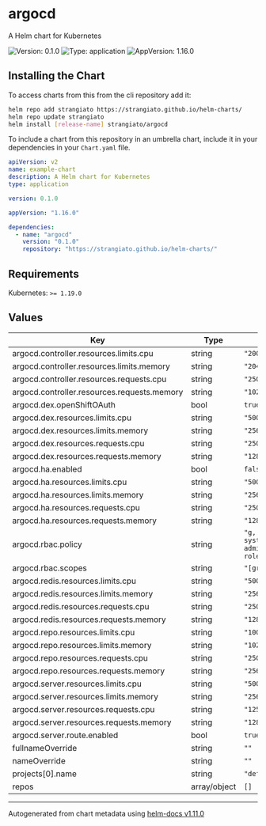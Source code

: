 # argocd

A Helm chart for Kubernetes

![Version: 0.1.0](https://img.shields.io/badge/Version-0.1.0-informational?style=flat-square) ![Type: application](https://img.shields.io/badge/Type-application-informational?style=flat-square) ![AppVersion: 1.16.0](https://img.shields.io/badge/AppVersion-1.16.0-informational?style=flat-square)

## Installing the Chart

To access charts from this from the cli repository add it:

```sh
helm repo add strangiato https://strangiato.github.io/helm-charts/
helm repo update strangiato
helm install [release-name] strangiato/argocd
```

To include a chart from this repository in an umbrella chart, include it in your dependencies in your `Chart.yaml` file.

```yaml
apiVersion: v2
name: example-chart
description: A Helm chart for Kubernetes
type: application

version: 0.1.0

appVersion: "1.16.0"

dependencies:
  - name: "argocd"
    version: "0.1.0"
    repository: "https://strangiato.github.io/helm-charts/"
```

## Requirements

Kubernetes: `>= 1.19.0`

## Values

| Key | Type | Default | Description |
|-----|------|---------|-------------|
| argocd.controller.resources.limits.cpu | string | `"2000m"` |  |
| argocd.controller.resources.limits.memory | string | `"2048Mi"` |  |
| argocd.controller.resources.requests.cpu | string | `"250m"` |  |
| argocd.controller.resources.requests.memory | string | `"1024Mi"` |  |
| argocd.dex.openShiftOAuth | bool | `true` |  |
| argocd.dex.resources.limits.cpu | string | `"500m"` |  |
| argocd.dex.resources.limits.memory | string | `"256Mi"` |  |
| argocd.dex.resources.requests.cpu | string | `"250m"` |  |
| argocd.dex.resources.requests.memory | string | `"128Mi"` |  |
| argocd.ha.enabled | bool | `false` |  |
| argocd.ha.resources.limits.cpu | string | `"500m"` |  |
| argocd.ha.resources.limits.memory | string | `"256Mi"` |  |
| argocd.ha.resources.requests.cpu | string | `"250m"` |  |
| argocd.ha.resources.requests.memory | string | `"128Mi"` |  |
| argocd.rbac.policy | string | `"g, system:cluster-admins, role:admin"` |  |
| argocd.rbac.scopes | string | `"[groups]"` |  |
| argocd.redis.resources.limits.cpu | string | `"500m"` |  |
| argocd.redis.resources.limits.memory | string | `"256Mi"` |  |
| argocd.redis.resources.requests.cpu | string | `"250m"` |  |
| argocd.redis.resources.requests.memory | string | `"128Mi"` |  |
| argocd.repo.resources.limits.cpu | string | `"1000m"` |  |
| argocd.repo.resources.limits.memory | string | `"1024Mi"` |  |
| argocd.repo.resources.requests.cpu | string | `"250m"` |  |
| argocd.repo.resources.requests.memory | string | `"256Mi"` |  |
| argocd.server.resources.limits.cpu | string | `"500m"` |  |
| argocd.server.resources.limits.memory | string | `"256Mi"` |  |
| argocd.server.resources.requests.cpu | string | `"125m"` |  |
| argocd.server.resources.requests.memory | string | `"128Mi"` |  |
| argocd.server.route.enabled | bool | `true` |  |
| fullnameOverride | string | `""` |  |
| nameOverride | string | `""` |  |
| projects[0].name | string | `"default"` |  |
| repos | array/object | `[]` |  |

----------------------------------------------
Autogenerated from chart metadata using [helm-docs v1.11.0](https://github.com/norwoodj/helm-docs/releases/v1.11.0)
